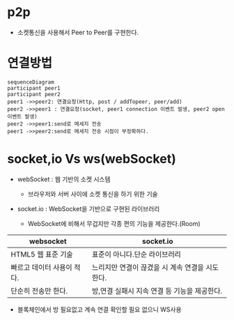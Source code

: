 # p2p

- 소켓통신을 사용해서 Peer to Peer를 구현한다.

# 연결방법

```mermaid
sequenceDiagram
participant peer1
participant peer2
peer1 ->>peer2: 연결요청(Http, post / addTopeer, peer/add)
peer2 ->>peer1 : 연결요청(socket, peer1 connection 이벤트 발생, peer2 open 이벤트 발생)
peer2 ->>peer1:send로 메세지 전송
peer1 ->>peer2:send로 메세지 전송 시점이 부정확하다.
```

# socket,io Vs ws(webSocket)

- webSocket : 웹 기반의 소켓 시스템
  - 브라우저와 서버 사이에 소켓 통신을 하기 위한 기술
- socket.io : WebSocket을 기반으로 구현된 라이브러리

  - WebSocket에 비해서 무겁지만 각종 편의 기능을 제공한다.(Room)

| websocket                  | socket.io                                       |
| -------------------------- | ----------------------------------------------- |
| HTML5 웹 표준 기술         | 표준이 아니다.단순 라이브러리                   |
| 빠르고 데이터 사용이 적다. | 느리지만 연결이 끊겼을 시 계속 연결을 시도한다. |
| 단순히 전송만 한다.        | 방,연결 실패시 지속 연결 등 기능을 제공한다.    |

- 블록체인에서 방 필요없고 계속 연결 확인할 필요 없으니 WS사용
